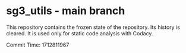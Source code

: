 # sg3_utils - main branch

This repository contains the frozen state of the repository.
Its history is cleared. It is used only for static code
analysis with Codacy.

Commit Time: 1712811967